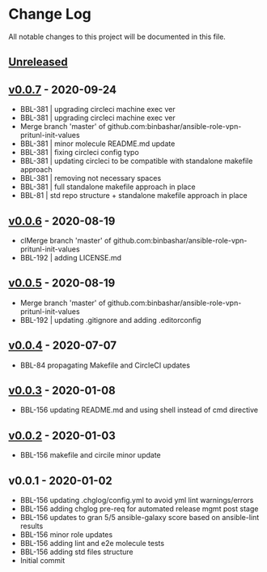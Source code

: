 # Change Log

All notable changes to this project will be documented in this file.

<a name="unreleased"></a>
## [Unreleased]



<a name="v0.0.7"></a>
## [v0.0.7] - 2020-09-24

- BBL-381 | upgrading circleci machine exec ver
- BBL-381 | upgrading circleci machine exec ver
- Merge branch 'master' of github.com:binbashar/ansible-role-vpn-pritunl-init-values
- BBL-381 | minor molecule README.md update
- BBL-381 | fixing circleci config typo
- BBL-381 | updating circleci to be compatible with standalone makefile approach
- BBL-381 | removing not necessary spaces
- BBL-381 | full standalone makefile approach in place
- BBL-81 | std repo structure + standalone makefile approach in place


<a name="v0.0.6"></a>
## [v0.0.6] - 2020-08-19

- clMerge branch 'master' of github.com:binbashar/ansible-role-vpn-pritunl-init-values
- BBL-192 | adding LICENSE.md


<a name="v0.0.5"></a>
## [v0.0.5] - 2020-08-19

- Merge branch 'master' of github.com:binbashar/ansible-role-vpn-pritunl-init-values
- BBL-192 | updating .gitignore and adding .editorconfig


<a name="v0.0.4"></a>
## [v0.0.4] - 2020-07-07

- BBL-84 propagating Makefile and CircleCI updates


<a name="v0.0.3"></a>
## [v0.0.3] - 2020-01-08

- BBL-156 updating README.md and using shell instead of cmd directive


<a name="v0.0.2"></a>
## [v0.0.2] - 2020-01-03

- BBL-156 makefile and circile minor update


<a name="v0.0.1"></a>
## v0.0.1 - 2020-01-02

- BBL-156 updating .chglog/config.yml to avoid yml lint warnings/errors
- BBL-156 adding chglog pre-req for automated release mgmt post stage
- BBL-156 updates to gran 5/5 ansible-galaxy score based on ansible-lint results
- BBL-156 minor role updates
- BBL-156 adding lint and e2e molecule tests
- BBL-156 adding std files structure
- Initial commit


[Unreleased]: https://github.com/binbashar/ansible-role-vpn-pritunl-init-values/compare/v0.0.7...HEAD
[v0.0.7]: https://github.com/binbashar/ansible-role-vpn-pritunl-init-values/compare/v0.0.6...v0.0.7
[v0.0.6]: https://github.com/binbashar/ansible-role-vpn-pritunl-init-values/compare/v0.0.5...v0.0.6
[v0.0.5]: https://github.com/binbashar/ansible-role-vpn-pritunl-init-values/compare/v0.0.4...v0.0.5
[v0.0.4]: https://github.com/binbashar/ansible-role-vpn-pritunl-init-values/compare/v0.0.3...v0.0.4
[v0.0.3]: https://github.com/binbashar/ansible-role-vpn-pritunl-init-values/compare/v0.0.2...v0.0.3
[v0.0.2]: https://github.com/binbashar/ansible-role-vpn-pritunl-init-values/compare/v0.0.1...v0.0.2
